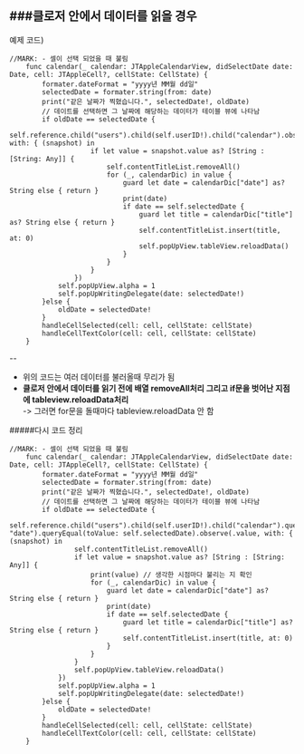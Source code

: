 ###클로저 안에서 데이터를 읽을 경우
--

예제 코드)

	//MARK: - 셀이 선택 되었을 때 불림
	    func calendar(_ calendar: JTAppleCalendarView, didSelectDate date: Date, cell: JTAppleCell?, cellState: CellState) {
	        formater.dateFormat = "yyyy년 MM월 dd일"
	        selectedDate = formater.string(from: date)
	        print("같은 날짜가 찍혔습니다.", selectedDate!, oldDate)
	        // 데이트를 선택하면 그 날짜에 해당하는 데이터가 테이블 뷰에 나타남
	        if oldDate == selectedDate {
	                self.reference.child("users").child(self.userID!).child("calendar").observe(.value, with: { (snapshot) in
	                    if let value = snapshot.value as? [String : [String: Any]] {
	                        self.contentTitleList.removeAll()
	                        for (_, calendarDic) in value {
	                            guard let date = calendarDic["date"] as? String else { return }
	                            print(date)
	                            if date == self.selectedDate {
	                                guard let title = calendarDic["title"] as? String else { return }
	                                self.contentTitleList.insert(title, at: 0)
	                                self.popUpView.tableView.reloadData()
	                            }
	                        }
	                    }
	                })
	            self.popUpView.alpha = 1
	            self.popUpWritingDelegate(date: selectedDate!)
	        }else {
	            oldDate = selectedDate!
	        }
	        handleCellSelected(cell: cell, cellState: cellState)
	        handleCellTextColor(cell: cell, cellState: cellState)
	    }
	    
--
- 위의 코드는 여러 데이터를 불러올때 무리가 됨
- **클로저 안에서 데이터를 읽기 전에 배열 removeAll처리
그리고 if문을 벗어난 지점에 tableview.reloadData처리**   
-> 그러면 for문을 돌때마다 tableview.reloadData 안 함 

#####다시 코드 정리

	//MARK: - 셀이 선택 되었을 때 불림
	    func calendar(_ calendar: JTAppleCalendarView, didSelectDate date: Date, cell: JTAppleCell?, cellState: CellState) {
	        formater.dateFormat = "yyyy년 MM월 dd일"
	        selectedDate = formater.string(from: date)
	        print("같은 날짜가 찍혔습니다.", selectedDate!, oldDate)
	        // 데이트를 선택하면 그 날짜에 해당하는 데이터가 테이블 뷰에 나타남
	        if oldDate == selectedDate {
	            self.reference.child("users").child(self.userID!).child("calendar").queryOrdered(byChild: "date").queryEqual(toValue: self.selectedDate).observe(.value, with: { (snapshot) in                
	                self.contentTitleList.removeAll()
	                if let value = snapshot.value as? [String : [String: Any]] {
	                    print(value) // 생각한 시점마다 불리는 지 확인
	                    for (_, calendarDic) in value {
	                        guard let date = calendarDic["date"] as? String else { return }
	                        print(date)
	                        if date == self.selectedDate {
	                            guard let title = calendarDic["title"] as? String else { return }
	                            self.contentTitleList.insert(title, at: 0)
	                        }
	                    }
	                }
	                self.popUpView.tableView.reloadData()
	            })
	            self.popUpView.alpha = 1
	            self.popUpWritingDelegate(date: selectedDate!)
	        }else {
	            oldDate = selectedDate!
	        }
	        handleCellSelected(cell: cell, cellState: cellState)
	        handleCellTextColor(cell: cell, cellState: cellState)
	    }
	    